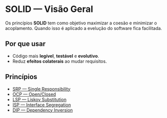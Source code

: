 # SOLID — Visão Geral

Os princípios **SOLID** tem como objetivo maximizar a coesão e minimizar o acoplamento. Quando isso é aplicado a evelução do software fica facilitada.

## Por que usar

- Código mais **legível**, **testável** e **evolutivo**.
- Reduz **efeitos colaterais** ao mudar requisitos.

## Princípios

- [SRP — Single Responsibility](srp.md)
- [OCP — Open/Closed](ocp.md)
- [LSP — Liskov Substitution](lsp.md)
- [ISP — Interface Segregation](isp.md)
- [DIP — Dependency Inversion](dip.md)

